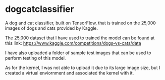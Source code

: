 # dogcatclassifier
A dog and cat classifier, built on TensorFlow, that is trained on the 25,000 images of dogs and cats provided by Kaggle.

The 25,000 dataset that I have used to trained the model can be found at this link: https://www.kaggle.com/competitions/dogs-vs-cats/data

I have also uploaded a folder of sample test images that can be used to perform testing of this model. 

As for the kernel, I was not able to upload it due to its large image size, but I created a virtual enviornment and associated the kernel with it. 

